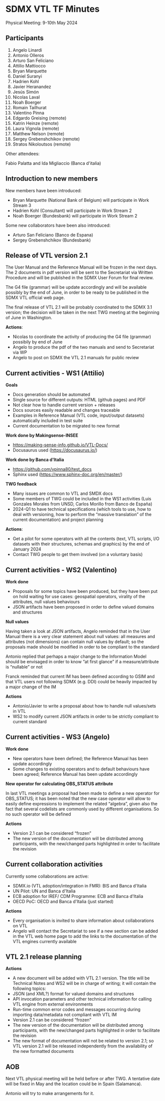 # SDMX VTL TF Minutes

Physical Meeting: 9-10th May 2024

## Participants

1.  Angelo Linardi
2.  Antonio Olleros
3.  Arturo	San Feliciano
4.  Attilio Mattiocco
5.  Bryan	Marquette
6.  Daniel Suranyi
7.  Hadrien	Kohl
8.  Javier Heranandez
9.  Jesús	Simón
10.  Nicolas Laval
11.  Noah	Boerger
12.  Romain	Tailhurat
13.  Valentino Pinna
14.  Edgardo	Greising (remote)
15.  Katrin	Heinze (remote)
16.  Laura	Vignola (remote)
17.  Matthew	Nelson (remote)
18.  Sergey	Grebenshchikov (remote)
19.  Stratos	Nikoloutsos (remote)

Other attendees:

Fabio Palatta and Ida Migliaccio (Banca d'italia)

## Introduction to new members
New members have been introduced:
- Bryan	Marquette (National Bank of Belgium) will participate in Work Stream 3
- Hadrien Kohl (Consultant) will participate in Work Stream 2
- Noah Boerger (Bundesbank) will participate in Work Stream 2

Some new collaborators have been also introduced:
- Arturo	San Feliciano (Banco de Espana)
- Sergey	Grebenshchikov (Bundesbank)

## Release of VTL version 2.1
The User Manual and the Reference Manual will be frozen in the next days. The 2 documents in pdf version will be sent to the Secretariat via Written Procedure and will be published in the SDMX User Forum for final review.

The G4 file (grammar) will be update accordingly and will be available possibly by the end of June, in order to be ready to be published in the SDMX VTL official web page.

The final release of VTL 2.1 will be probably coordinated to the SDMX 3.1 version; the decision will be taken in the next TWG meeting at the beginning of June in Washington.

**Actions**:
- Nicolas to coordinate the activity of producing the G4 file (grammar) possibily by end of June
- Angelo to produce the pdf of the two manuals and send to Secretariat via WP
- Angelo to post on SDMX the VTL 2.1 manuals for public review
## Current activities - WS1 (Attilio)
**Goals**
- Docs generation should be automated
- Single source for different outputs: HTML (github pages) and PDF
- Not clear how to handle current version + releases
- Docs sources easily readable and changes traceable
- Examples in Reference Manual (VTL code, input/output datasets) automatically included in test suite
- Current documentation to be migrated to new format

**Work done by Makingsense-INSEE**
- https://making-sense-info.github.io/VTL-Docs/
- Docusaurus used (https://docusaurus.io/)

**Work done by Banca d'Italia**
- https://github.com/vpinna80/test_docs
- Sphinx used (https://www.sphinx-doc.org/en/master/)

**TWG feedback**
- Many issues are common to VTL and SMDX docs
- Some members of TWG could be included in the WS1 activities (Luis Gonzales Morales from UNSD, Carlos Morillo from Banco de España)
- 2024-Q1 to have technical specifications (which tools to use, how to deal with versioning, how to perform the “massive translation” of the current documentation) and project planning

**Actions**:
- Get a pilot for some operators with all the contents (text, VTL scripts, I/O datasets with their structures, schemas and graphics) by the end of January 2024
- Contact TWG people to get them involved (on a voluntary basis)

## Current activities - WS2 (Valentino)
**Work done**
- Proposals for some topics have been produced, but they have been put on hold waiting for use cases: geospatial operators, virality of the attributes, null values behaviours
- JSON artifacts have been proposed in order to define valued domains and structures

**Null values**

Having taken a look at JSON artifacts, Angelo reminded that in the User Manual there is a very clear statement about null values: all measures and attributes (not dimensions) can contain null values by default; so the proposals made should be modified in order to be compliant to the standard 

Antonio replied that perhaps a major change to the Information Model should be envisaged in order to know “at first glance” if a measure/attribute is “nullable” or not

Franck reminded that current IM has been defined according to GSIM and that VTL users not following SDMX (e.g. DDI) could be heavily impacted by a major change of the IM

**Actions**
- Antonio/Javier to write a proposal about how to handle null values/sets in VTL
- WS2 to modify current JSON artifacts in order to be strictly compliant to current standard

## Current activities - WS3 (Angelo)
**Work done**
- New operators have been defined; the Reference Manual has been update accordingly
- Some changes to existing operators and to default behaviours have been agreed; Reference Manual has been update accordingly

**New operator for calculating OBS_STATUS attribute**

In last VTL meetings a proposal had been made to define a new operator for OBS_STATUS; it has been noted that the new case operator will allow to easily define expressions to implement the related “algebra”, given also the fact that several codelists are commonly used by different organisations. So no such operator will be defined

**Actions**
- Version 2.1 can be considered “frozen”
- The new version of the documentation will be distributed among participants, with the new/changed parts highlighted in order to facilitate the revision

## Current collaboration activities
Currently some collaborations are active:
- SDMX.io (VTL adoption/integration in FMR): BIS and Banca d'Italia
- UN Pilot: UN and Banca d'Italia
- ECB adoption for IREF/ CDM Programme: ECB and Banca d'Italia
 - OECD PoC: OECD and Banca d'Italia (just started)

**Actions**
- Every organisation is invited to share information about collaborations on VTL
- Angelo will contact the Secretariat to see if a new section can be added in the VTL web home page to add the links to the documentation of the VTL engines currently available

## VTL 2.1 release planning

**Actions**
- A new document will be added with VTL 2.1 version. The title will be Technical Notes and WS2 will be in charge of writing; it will contain the following topics:
- 	JSON (and XML?) format for valued domains and structures
- 	API invocation parameters and other technical information for calling VTL engine from external environments
- 	Run-time common error codes and messages occurring during importing data/metadata not compliant with VTL IM
- 	 Version 2.1 can be considered “frozen”
- The new version of the documentation will be distributed among participants, with the new/changed parts highlighted in order to facilitate the revision
- The new format of documentation will not be related to version 2.1; so VTL version 2.1 will be released independently from the availability of the new formatted documents

## AOB
Next VTL physical meeting will be held before or after TWG. A tentative date will be fixed in May and the location could be in Spain (Salamanca). 

Antonio will try to make arrangements for it.
